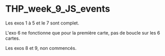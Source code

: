 # THP_week_9_JS_events

Les exos 1 à 5 et le 7 sont complet.

L'exo 6 ne fonctionne que pour la première carte, pas de boucle sur les 6 cartes.

Les exos 8 et 9, non commencés.
